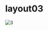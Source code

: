 # layout03

![3](https://user-images.githubusercontent.com/42693257/71320655-c9d32e00-24f1-11ea-9953-6b6f4da44a71.png)

